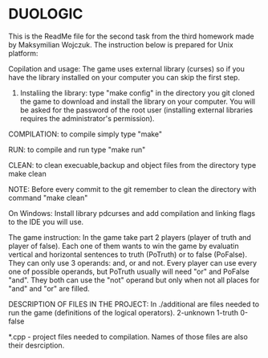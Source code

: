# DUOLOGIC
This is the ReadMe file for the second task from the third homework made by Maksymilian Wojczuk.
The instruction below is prepared for Unix platform:

Copilation and usage:
The game uses external library (curses) so if you have the library installed on your computer you can skip the first step.

1. Instaliing the library: type "make config" in the directory you git cloned the game to download and install the library on your computer. You will be asked for the password of the root user (installing external libraries requires the administrator's permission).

COMPILATION: to compile simply type "make"

RUN: to compile and run type "make run"

CLEAN: to clean execuable,backup and object files from the directory type make clean


NOTE: Before every commit to the git remember to clean the directory with command "make clean"


On Windows: Install library pdcurses and add compilation and linking flags to the IDE you will use.

The game instruction: In the game take part 2 players (player of truth and player of false). Each one of them wants to win the game by evaluatin vertical and horizontal sentences to truth (PoTruth) or to false (PoFalse). They can only use 3 operands: and, or and not. Every player can use every one of possible operands, but PoTruth usually will need "or" and PoFalse "and". They both can use the "not" operand but only when not all places for "and" and "or" are filled.

DESCRIPTION OF FILES IN THE PROJECT:
In ./additional are files needed to run the game (definitions of the logical operators). 2-unknown 1-truth 0-false

*.cpp - project files needed to compilation. Names of those files are also their desrciption.
